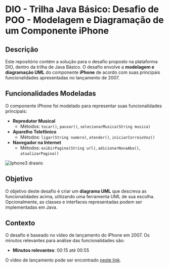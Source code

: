 # DIO - Trilha Java Básico: Desafio de POO - Modelagem e Diagramação de um Componente iPhone

## Descrição
Este repositório contém a solução para o desafio proposto na plataforma DIO, dentro da trilha de Java Básico. O desafio envolve a **modelagem e diagramação UML** do componente **iPhone** de acordo com suas principais funcionalidades apresentadas no lançamento de 2007.

## Funcionalidades Modeladas
O componente iPhone foi modelado para representar suas funcionalidades principais:
- **Reprodutor Musical**
  - Métodos: `tocar()`, `pausar()`, `selecionarMusica(String musica)`
- **Aparelho Telefônico**
  - Métodos: `ligar(String numero)`, `atender()`, `iniciarCorreioVoz()`
- **Navegador na Internet**
  - Métodos: `exibirPagina(String url)`, `adicionarNovaAba()`, `atualizarPagina()`

![Iphone3 drawio](https://github.com/user-attachments/assets/650b434b-e6e7-446c-be14-e19cecfbd07e)

## Objetivo
O objetivo deste desafio é criar um **diagrama UML** que descreva as funcionalidades acima, utilizando uma ferramenta UML de sua escolha. Opcionalmente, as classes e interfaces representadas podem ser implementadas em Java.

## Contexto
O desafio é baseado no vídeo de lançamento do iPhone em 2007. Os minutos relevantes para análise das funcionalidades são:
- **Minutos relevantes**: 00:15 até 00:55

O vídeo de lançamento pode ser encontrado [neste link](https://www.youtube.com/watch?v=9hUIxyE2Ns8).

